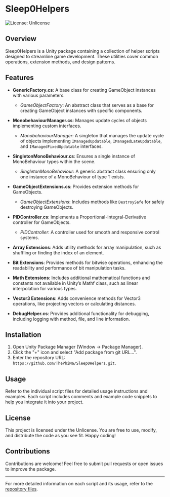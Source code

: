 # Sleep0Helpers

![License: Unlicense](https://img.shields.io/badge/license-Unlicense-blue.svg)

## Overview

Sleep0Helpers is a Unity package containing a collection of helper scripts designed to streamline game development. These utilities cover common operations, extension methods, and design patterns.

## Features

- **GenericFactory.cs**: A base class for creating GameObject instances with various parameters.
  - *GameObjectFactory*: An abstract class that serves as a base for creating GameObject instances with specific components.

- **MonobehaviourManager.cs**: Manages update cycles of objects implementing custom interfaces.
  - *MonobehaviourManager*: A singleton that manages the update cycle of objects implementing `IManagedUpdatable`, `IManagedLateUpdatable`, and `IManagedFixedUpdatable` interfaces.

- **SingletonMonoBehaviour.cs**: Ensures a single instance of MonoBehaviour types within the scene.
  - *SingletonMonoBehaviour<T>*: A generic abstract class ensuring only one instance of a MonoBehaviour of type `T` exists.

- **GameObjectExtensions.cs**: Provides extension methods for GameObjects.
  - *GameObjectExtensions*: Includes methods like `DestroySafe` for safely destroying GameObjects.

- **PIDController.cs**: Implements a Proportional-Integral-Derivative controller for GameObjects.
  - *PIDController*: A controller used for smooth and responsive control systems.

- **Array Extensions**: Adds utility methods for array manipulation, such as shuffling or finding the index of an element.

- **Bit Extensions**: Provides methods for bitwise operations, enhancing the readability and performance of bit manipulation tasks.

- **Math Extensions**: Includes additional mathematical functions and constants not available in Unity’s Mathf class, such as linear interpolation for various types.

- **Vector3 Extensions**: Adds convenience methods for Vector3 operations, like projecting vectors or calculating distances.

- **DebugHelper.cs**: Provides additional functionality for debugging, including logging with method, file, and line information.

## Installation

1. Open Unity Package Manager (Window -> Package Manager).
2. Click the "+" icon and select "Add package from git URL...".
3. Enter the repository URL: `https://github.com/ThePhiMa/Sleep0Helpers.git`.

## Usage

Refer to the individual script files for detailed usage instructions and examples. Each script includes comments and example code snippets to help you integrate it into your project.

## License

This project is licensed under the Unlicense. You are free to use, modify, and distribute the code as you see fit. Happy coding!

## Contributions

Contributions are welcome! Feel free to submit pull requests or open issues to improve the package.

---

For more detailed information on each script and its usage, refer to the [repository files](https://github.com/ThePhiMa/Sleep0Helpers).
